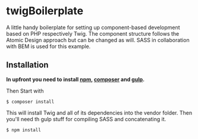 # twigBoilerplate
A little handy boilerplate for setting up component-based development based on PHP respectively Twig. The component structure follows the Atomic Design approach but can be changed as will. SASS in collaboration with BEM is used for this example.

## Installation
__In upfront you need to install [npm](https://www.npmjs.com/), [composer](https://getcomposer.org/) and [gulp](https://gulpjs.com/).__

Then Start with 

`$ composer install`

This will install Twig and all of its dependencies into the vendor folder. Then you'll need th gulp stuff for compiling SASS and concatenating it.

`$ npm install`

